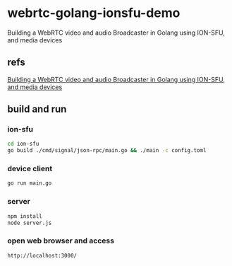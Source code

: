 # webrtc-golang-ionsfu-demo

Building a WebRTC video and audio Broadcaster in Golang using ION-SFU, and media devices

## refs

[Building a WebRTC video and audio Broadcaster in Golang using ION-SFU, and media devices](https://gabrieltanner.org/blog/broadcasting-ion-sfu)

## build and run

### ion-sfu

```sh
cd ion-sfu
go build ./cmd/signal/json-rpc/main.go && ./main -c config.toml
```

### device client

```sh
go run main.go
```

### server

```sh
npm install
node server.js
```

### open web browser and access

```code
http://localhost:3000/
```
